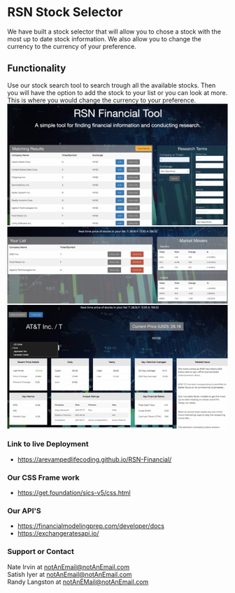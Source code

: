 # RSN Stock Selector

We have built a stock selector that will allow you to chose a stock with the most up to date stock information. We also allow you to change the currency to the currency of your preference.

## Functionality

Use our stock search tool to search trough all the available stocks. Then you will have the option to add the stock to your list or you can look at more. This is where you would change the currency to your preference.
<img src="./assets/img/rsn-1.png">
<img src="./assets/img/rsn-2.png">
<img src="./assets/img/rsn-3.png">

### Link to live Deployment

- https://arevampedlifecoding.github.io/RSN-Financial/

### Our CSS Frame work

- https://get.foundation/sics-v5/css.html

### Our API'S

- https://financialmodelingprep.com/developer/docs
  <br>
- https://exchangeratesapi.io/

### Support or Contact

Nate Irvin at notAnEmail@notAnEmail.com
<br>
Satish Iyer at notAnEmail@notAnEmail.com
<br>
Randy Langston at notAnEMail@notAnEmail.com
